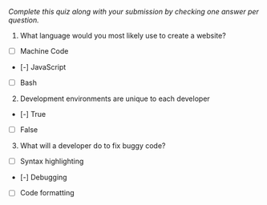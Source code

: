 *Complete this quiz along with your submission by checking one answer per question.*

1. What language would you most likely use to create a website?

- [ ] Machine Code
- [-] JavaScript
- [ ] Bash

2. Development environments are unique to each developer

- [-] True
- [ ] False

3. What will a developer do to fix buggy code?

- [ ] Syntax highlighting
- [-] Debugging
- [ ] Code formatting

